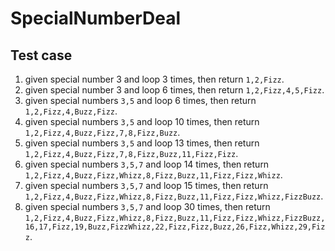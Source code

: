 # SpecialNumberDeal

## Test case
1. given special number 3 and loop 3 times, then return `1,2,Fizz`.
2. given special number 3 and loop 6 times, then return `1,2,Fizz,4,5,Fizz`.
3. given special numbers `3,5` and loop 6 times, then return `1,2,Fizz,4,Buzz,Fizz`.
4. given special numbers `3,5` and loop 10 times, then return `1,2,Fizz,4,Buzz,Fizz,7,8,Fizz,Buzz`.
5. given special numbers `3,5` and loop 13 times, then return `1,2,Fizz,4,Buzz,Fizz,7,8,Fizz,Buzz,11,Fizz,Fizz`.
6. given special numbers `3,5,7` and loop 14 times, then return `1,2,Fizz,4,Buzz,Fizz,Whizz,8,Fizz,Buzz,11,Fizz,Fizz,Whizz`.
7. given special numbers `3,5,7` and loop 15 times, then return `1,2,Fizz,4,Buzz,Fizz,Whizz,8,Fizz,Buzz,11,Fizz,Fizz,Whizz,FizzBuzz`.
8. given special numbers `3,5,7` and loop 30 times, then return `1,2,Fizz,4,Buzz,Fizz,Whizz,8,Fizz,Buzz,11,Fizz,Fizz,Whizz,FizzBuzz,16,17,Fizz,19,Buzz,FizzWhizz,22,Fizz,Fizz,Buzz,26,Fizz,Whizz,29,Fizz`.